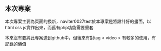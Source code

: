 
## 本次專案

本次專案主要為頁面的換新，naviter0027test於本專案是將設計好的畫面，以html css js實作出來，而舊有php功能需要重套

本來沒有要將此專案送到github中，但後來有對tag &lt; video &gt; 有較多的使用，有記錄的價值

